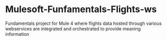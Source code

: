 # Mulesoft-Funfamentals-Flights-ws
Fundamentals project for Mule 4 where flights data hosted through various webservices are integrated and orchestrated to provide meaning information
